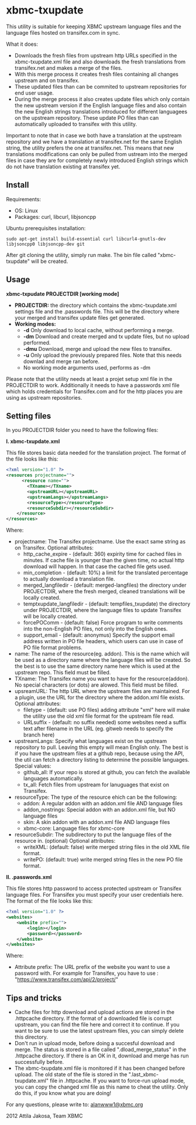 xbmc-txupdate
=============

This utility is suitable for keeping XBMC upstream language files and the language files hosted on transifex.com in sync.

What it does:
* Downloads the fresh files from upstream http URLs specified in the xbmc-txupdate.xml file and also downloads the fresh translations from transifex.net and makes a merge of the files. 
* With this merge process it creates fresh files containing all changes upstream and on transifex. 
* These updated files than can be commited to upstream repositories for end user usage.
* During the merge process it also creates update files which only contain the new upstream version if the English language files and also contain the new English strings translations introduced for different languagees on the upstream repository. These update PO files than can automatically uploaded to transifex with this utility.

Important to note that in case we both have a translation at the upstream repository and we have a translation at transifex.net for the same English string, the utility prefers the one at transifex.net. This means that new translations modifications can only be pulled from ustream into the merged files in case they are for completely newly introduced English strings which do not have translation existing at transifex yet.

## Install
Requirements:
* OS: Linux
* Packages: curl, libcurl, libjsoncpp

Ubuntu prerequisites installation:
```
sudo apt-get install build-essential curl libcurl4-gnutls-dev libjsoncpp0 libjsoncpp-dev git
```
After git cloning the utility, simply run make. The bin file called "xbmc-txupdate" will be created.

## Usage


  **xbmc-txpudate PROJECTDIR [working mode]**


  * **PROJECTDIR:** the directory which contains the xbmc-txupdate.xml settings file and the .passwords file. This will be the directory where your merged and transifex update files get generated.
  * **Working modes:**
    * **-d**    Only download to local cache, without performing a merge.
    * **-dm**    Download and create merged and tx update files, but no upload performed.
    * **-dmu**    Download, merge and upload the new files to transifex.
    * **-u**    Only upload the previously prepared files. Note that this needs downlad and merge ran before.
    * No working mode arguments used, performs as -dm

Please note that the utility needs at least a projet setup xml file in the PROJECTDIR to work. Additionally it needs to have a passwords xml file which holds credentials for Transifex.com and for the http places you are using as upstream repositories.

## Setting files
In you PROJECTDIR folder you need to have the following files:

**I. xbmc-txupdate.xml**

This file stores basic data needed for the translation project.
The format of the file looks like this:

```xml
<?xml version="1.0" ?>
<resources projectname="">
      <resource name="">
        <TXname></TXname>
        <upstreamURL></upstreamURL>
        <upstreamLangs></upstreamLangs>
        <resourceType></resourceType>
        <resourceSubdir></resourceSubdir>
    </resource>
</resources>
```
Where:
  * projectname: The Transifex projectname. Use the exact same string as on Transifex.
    Optional attributes:
      * http_cache_expire - (default: 360) expirity time for cached files in minutes. If cache file is younger than the given time, no actual http download will happen. In that case the cached file gets used.
      * min_completion - (default: 10%) a limit for the translated percentage to actually download a translation file.
      * merged_langfiledir - (default: merged-langfiles) the directory under PROJECTDIR, where the fresh merged, cleaned translations will be locally created.
      * temptxupdate_langfiledir - (default: tempfiles_txupdate) the directory under PROJECTDIR, where the language files to update Transifex will be locally created.
      * forcePOComm - (default: false) Force program to write comments into the non-English PO files, not only into the English ones.
      * support_email - (default: anonymus) Specify the support email address written in PO file headers, which users can use in case of PO file format problems.
  * name: The name of the resource(eg. addon). This is the name which will be used as a directory name where the language files will be created. So the best is to use the same directory name here which is used at the upstream repo. This field must be filled.
  * TXname: The Transifex name you want to have for the resource(addon). No special characters (or dots) are alowed. This field must be filled.
  * upsreamURL: The http URL where the upstream files are maintained. For a plugin, use the URL for the directory where the addon.xml file exists.
    Optional attributes:
      * filetype - (default: use PO files) adding attribute "xml" here will make the utility use the old xml file format for the upstream file read.
      * URLsuffix - (default: no suffix needed) some websites need a suffix text after filename in the URL (eg. gitweb needs to specify the branch here)
  * upstreamLangs: Specify what languages exist on the upstream repository to pull. Leaving this empty will mean English only. The best is if you have the upstream files at a github repo, because using the API, the util can fetch a directory listing to determine the possible languages.
    Special values:
      * github_all: If your repo is stored at github, you can fetch the available languages automatically.
      * tx_all: Fetch files from upstream for lanuguages that exist on Transifex.
  * resourceType: The type of the resource ehich can be the following:
      * addon: A regular addon with an addon.xml file AND language files
      * addon_nostrings: Special addon with an addon.xml file, but NO language files
      * skin: A skin addon with an addon.xml file AND language files
      * xbmc-core: Language files for xbmc-core
  * resourceSubdir: The subdirectory to put the language files of the resource in. (optional)
    Optional attributes:
      * writeXML: (default: false) write merged string files in the old XML file format.
      * writePO: (default: true) write merged string files in the new PO file format.

**II. .passwords.xml**

This file stores http password to access protected upstream or Transifex language files. For Transifex you must specify your user credentials here.
The format of the file looks like this:

```xml
<?xml version="1.0" ?>
<websites>
    <website prefix="">
        <login></login>
        <password></password>
    </website>
</websites>
```

Where:
   * Attribute prefix: The URL prefix of the website you want to use a password with. For example for Transifex, you have to use : "https://www.transifex.com/api/2/project/"

## Tips and tricks
* Cache files for http download and upload actions are stored in the .httpcache directory. If the format of a downloaded file is corrupt upstream, you can find the file here and correct it to continue. If you want to be sure to use the latest upstream files, you can simply delete this directory.
* Don't run in upload mode, before doing a succesful download and merge. The status is stored in a file called ".dload_merge_status" in the .httpcache directory. If there is an OK in it, download and merge has run successfully before.
* The xbmc-txupdate.xml file is monitored if it has been changed before upload. The old state of the file is stored in the ".last_xbmc-txupdate.xml" file in .httpcache. If you want to force-run upload mode, you can copy the changed xml file as this name to cheat the utility. Only do this, if you know what you are doing!

For any questions, please write to: alanwww1@xbmc.org

2012 Attila Jakosa, Team XBMC
